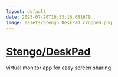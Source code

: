```yaml
---
layout: default
date: 2025-07-20T16:53:16.081679
image: assets/Stengo_DeskPad_cropped.png
---
```


# [Stengo/DeskPad](https://github.com/Stengo/DeskPad)

virtual monitor app for easy screen sharing
